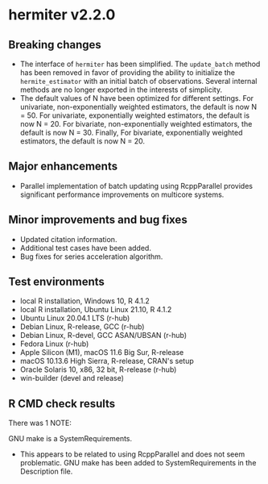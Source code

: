 # hermiter v2.2.0

## Breaking changes

* The interface of `hermiter` has been simplified. The `update_batch` method 
has been removed in favor of providing the ability to initialize the 
`hermite_estimator` with an initial batch of observations. Several internal 
methods are no longer exported in the interests of simplicity.
* The default values of N have been optimized for different settings. For 
univariate, non-exponentially weighted estimators, the default is now N = 50. 
For univariate, exponentially weighted estimators, the default is now N = 20. 
For bivariate, non-exponentially weighted estimators, the default is now N = 30.
Finally, For bivariate, exponentially weighted estimators, the default is now 
N = 20.

## Major enhancements

* Parallel implementation of batch updating using RcppParallel provides 
significant performance improvements on multicore systems.

## Minor improvements and bug fixes

* Updated citation information.
* Additional test cases have been added.
* Bug fixes for series acceleration algorithm.


## Test environments
* local R installation, Windows 10, R 4.1.2
* local R installation, Ubuntu Linux 21.10, R 4.1.2
* Ubuntu Linux 20.04.1 LTS (r-hub)
* Debian Linux, R-release, GCC (r-hub)
* Debian Linux, R-devel, GCC ASAN/UBSAN (r-hub)
* Fedora Linux (r-hub)
* Apple Silicon (M1), macOS 11.6 Big Sur, R-release
* macOS 10.13.6 High Sierra, R-release, CRAN's setup
* Oracle Solaris 10, x86, 32 bit, R-release (r-hub)
* win-builder (devel and release)

## R CMD check results

There was 1 NOTE:

GNU make is a SystemRequirements.
    
    
* This appears to be related to using RcppParallel and does not seem 
problematic. GNU make has been added to SystemRequirements in the Description
file.

